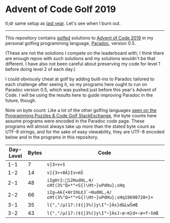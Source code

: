Advent of Code Golf 2019
========================

tl;dr same setup as [last year](https://github.com/betaveros/advent-of-code-golf-2018). Let's see when I burn out.

---

This repository contains [golfed](https://en.wikipedia.org/wiki/Code_golf) solutions to [Advent of Code 2019](https://adventofcode.com/2019) in my personal golfing programming language, [Paradoc](https://github.com/betaveros/paradoc), version 0.5.

(These are not the solutions I compete on the leaderboard with; I think there are enough repos with such solutions and my solutions wouldn't be that different. I have also not been careful about preserving my code for level 1 before doing level 2 of each day.)

I could obviously cheat at golf by adding built-ins to Paradoc tailored to each challenge after seeing it, so my programs here ought to run on Paradoc version 0.5, which was pushed just before this year's Advent of Code. I will be using the results here to guide improving Paradoc in the future, though.

Note on byte count: Like a lot of the other golfing languages [seen on the Programming Puzzles & Code Golf StackExchange](https://codegolf.meta.stackexchange.com/questions/5878/what-character-encodings-may-a-submission-use/5879#5879), the byte counts here assume programs were encoded in the Paradoc code page. These programs will almost always take up more than the stated byte count as UTF-8 strings, and for the sake of easy viewability, they are UTF-8 encoded below and in the programs in this repository.

Day-Level | Bytes | Code
--- | -- | ----
1-1 |  7 | `v]3÷v«š`
1-2 | 14 | `v]{3÷«0Ã}Iv»mŠ`
2-1 | 48 | `iIgHr2:12HudHL,4/εHt(3%"Q+*"=S{)\Ht~}uPdHu};sHq`
2-2 | 66 | `iIg–Ak{•Hr1h‰‡J¨~HudHL,4/εHt(3%"Q+*"=S{)\Ht~}uPdHu};sHq19690720=}=`
3-1 | 35 | `l{","/µ(17:)‡{\|3%(}y\I°~}Ás}d&LwŠmŒ`
3-2 | 43 | `l{","/µ(17:)‡{\|3%(}y\I°~}ÁsJ›ø›m}d+›ø»f‹šmŒ`
